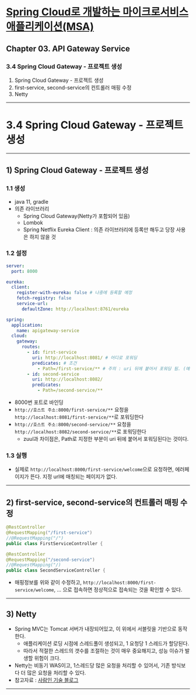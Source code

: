 # <a href = "../README.md" target="_blank">Spring Cloud로 개발하는 마이크로서비스 애플리케이션(MSA)</a>
## Chapter 03. API Gateway Service
### 3.4 Spring Cloud Gateway - 프로젝트 생성
1) Spring Cloud Gateway - 프로젝트 생성
2) first-service, second-service의 컨트롤러 매핑 수정
3) Netty

---

# 3.4 Spring Cloud Gateway - 프로젝트 생성

---

## 1) Spring Cloud Gateway - 프로젝트 생성

### 1.1 생성
- java 11, gradle
- 의존 라이브러리
  - Spring Cloud Gateway(Netty가 포함되어 있음)
  - Lombok
  - Spring Netflix Eureka Client : 의존 라이브러리에 등록만 해두고 당장 사용은 하지 않을 것

### 1.2 설정
```yaml
server:
  port: 8000

eureka:
  client:
    register-with-eureka: false # 나중에 등록할 예정
    fetch-registry: false
    service-url:
      defaultZone: http://localhost:8761/eureka

spring:
  application:
    name: apigateway-service
  cloud:
    gateway:
      routes:
        - id: first-service
          uri: http://localhost:8081/ # 어디로 포워딩
          predicates: # 조건
            - Path=/first-service/** # 주의 : uri 뒤에 붙어서 포워딩 됨. (예: http://localhost:8081/firstservice/** )
        - id: second-service
          uri: http://localhost:8082/
          predicates:
            - Path=/second-service/**

```
- 8000번 포트로 바인딩
- `http://호스트 주소:8000/first-service/**` 요청을 `http://localhost:8081/first-service/**`로 포워딩한다
- `http://호스트 주소:8000/second-service/**` 요청을 `http://localhost:8082/second-service/**`로 포워딩한다
  - zuul과 차이점은, Path로 지정한 부분이 uri 뒤에 붙어서 포워딩된다는 것이다.

### 1.3 실행
- 실제로 `http://localhost:8000/first-service/welcome`으로 요청하면, 에러페이지가 뜬다. 지정 url에 매칭되는 페이지가 없다.

---

## 2) first-service, second-service의 컨트롤러 매핑 수정
```java
@RestController
@RequestMapping("/first-service")
//@RequestMapping("/")
public class FirstServiceController {
```
```java
@RestController
@RequestMapping("/second-service")
//@RequestMapping("/)
public class SecondServiceController {
```
- 매핑정보를 위와 같이 수정하고, `http://localhost:8000/first-service/welcome`, ... 으로 접속하면 정상적으로
접속되는 것을 확인할 수 있다.

---

## 3) Netty
- Spring MVC는 Tomcat 서버가 내장되어있고, 이 위에서 서블릿을 기반으로 동작한다.
  - 애플리케이션 로딩 시점에 스레드풀이 생성되고, 1 요청당 1 스레드가 할당된다.
  - 따라서 적절한 스레드의 갯수를 조절하는 것이 매우 중요해지고, 성능 이슈가 발생할 위험이 크다.
- Netty는 비동기 WAS이고, 1스레드당 많은 요청을 처리할 수 있어서, 기존 방식보다 더 많은 요청을 처리할 수 있다.
- 참고자료 : [사람인 기술 블로그](https://saramin.github.io/2022-01-20-spring-cloud-gateway-api-gateway/)

---
